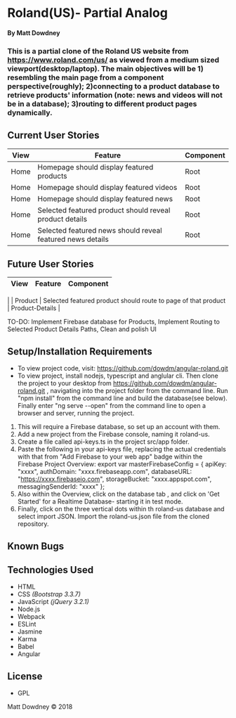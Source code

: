 # **Roland(US)- Partial Analog**

#### By Matt Dowdney

### This is a partial clone of the Roland US website from https://www.roland.com/us/ as viewed from a medium sized viewport(desktop/laptop).  The main objectives will be 1) resembling the main page from a component perspective(roughly); 2)connecting to  a product database to retrieve products' information (note: news and videos will not be in a database); 3)routing to different product pages dynamically.

## Current User Stories

| View  | Feature | Component |
| ----- | --- | --- |
| Home | Homepage should display featured products | Root |
| Home | Homepage should display featured videos | Root |
| Home | Homepage should display featured news| Root |
| Home | Selected featured product should reveal product details | Root |
| Home | Selected featured news should reveal featured news details | Root|

## Future User Stories

| View  | Feature | Component |
| ----- | --- | --- |
|
| Product | Selected featured product should route to page of that product | Product-Details |

TO-DO: Implement Firebase database for Products, Implement Routing to Selected Product Details Paths, Clean and polish UI



## Setup/Installation Requirements
* To view project code, visit: https://github.com/dowdm/angular-roland.git
* To view project, install nodejs, typescript and anglular cli. Then clone the project to your desktop from https://github.com/dowdm/angular-roland.git , navigating into the project folder from the command line. Run "npm install" from the command line and  build the database(see below). Finally  enter "ng serve --open" from the command line to open a browser and server, running the project.

1. This will require a Firebase database, so set up an account with them.
2. Add a new project from the Firebase console, naming it roland-us.
3. Create a file called api-keys.ts in the project src/app folder.
4. Paste the following in your api-keys file, replacing the actual credentials with that from "Add Firebase to your web app" badge within the Firebase Project Overview:
export var masterFirebaseConfig = {
    apiKey: "xxxx",
    authDomain: "xxxx.firebaseapp.com",
    databaseURL: "https://xxxx.firebaseio.com",
    storageBucket: "xxxx.appspot.com",
    messagingSenderId: "xxxx"
  };
5. Also within the Overview, click on the database tab , and click on 'Get Started' for a Realtime Database- starting it in test mode.
6. Finally, click on the three vertical dots within th roland-us database and select import JSON. Import the roland-us.json file from the cloned repository.




## Known Bugs

## Technologies Used

* HTML
* CSS _(Bootstrap 3.3.7)_
* JavaScript _(jQuery 3.2.1)_
* Node.js
* Webpack
* ESLint
* Jasmine
* Karma
* Babel
* Angular

## License

* GPL

Matt Dowdney © 2018
